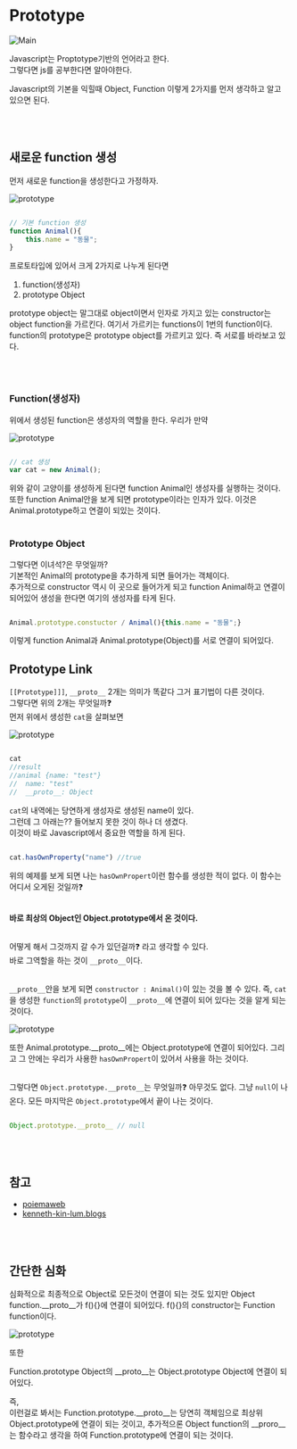 # Prototype

![Main](https://github.com/SeonHyungJo/FrontEnd-Dev/blob/master/assets/image/prototypeLogo.png?raw=true)

Javascript는 Proptotype기반의 언어라고 한다.
</br>
그렇다면 js를 공부한다면 알아야한다.
</br>

Javascript의 기본을 익힐때 Object, Function 이렇게 2가지를 먼저 생각하고 알고 있으면 된다.

</br>
</br>

## 새로운 function 생성

먼저 새로운 function을 생성한다고 가정하자.
</br>

![prototype](https://github.com/SeonHyungJo/FrontEnd-Dev/blob/master/assets/image/prototype_1.png?raw=true)

```javascript

// 기본 function 생성
function Animal(){
    this.name = "동물";
}

```

프로토타입에 있어서 크게 2가지로 나누게 된다면

1. function(생성자)
2. prototype Object

prototype object는 말그대로 object이면서 인자로 가지고 있는 constructor는 object function을 가르킨다.
여기서 가르키는 functions이 1번의 function이다.
function의 prototype은 prototype object를 가르키고 있다.
즉 서로를 바라보고 있다.

</br>
</br>

### Function(생성자)

위에서 생성된 function은 생성자의 역할을 한다. 우리가 만약
</br>

![prototype](https://github.com/SeonHyungJo/FrontEnd-Dev/blob/master/assets/image/prototype_2.png?raw=true)

```javascript

// cat 생성
var cat = new Animal();

```

위와 같이 고양이를 생성하게 된다면 function Animal인 생성자를 실행하는 것이다.
</br>
또한 function Animal안을 보게 되면 prototype이라는 인자가 있다. 이것은 Animal.prototype하고 연결이 되있는 것이다.
</br>
</br>

### Prototype Object

그렇다면 이녀석?은 무엇일까?
</br>
기본적인 Animal의 prototype을 추가하게 되면 들어가는 객체이다.
</br>
추가적으로 constructor 역시 이 곳으로 들어가게 되고 function Animal하고 연결이 되어있어 생성을 한다면 여기의 생성자를 타게 된다.

```javascript

Animal.prototype.constuctor / Animal(){this.name = "동물";}

```

이렇게 function Animal과 Animal.prototype(Object)를 서로 연결이 되어있다.

## Prototype Link

`[[Prototype]]]`, `__proto__` 2개는 의미가 똑같다 그거 표기법이 다른 것이다.
</br>
그렇다면 위의 2개는 무엇일까:question:
</br>
먼저 위에서 생성한 `cat`을 살펴보면

![prototype](https://github.com/SeonHyungJo/FrontEnd-Dev/blob/master/assets/image/prototype_3.png?raw=true)

```javascript

cat
//result
//animal {name: "test"}
//  name: "test"
//  __proto__: Object

```

`cat`의 내역에는 당연하게 생성자로 생성된 name이 있다.
</br>
그런데 그 아래는?? 들어보지 못한 것이 하나 더 생겼다.
</br>
이것이 바로 Javascript에서 중요한 역할을 하게 된다.

```javascript

cat.hasOwnProperty("name") //true

```

위의 예제를 보게 되면 나는 `hasOwnPropert`이런 함수를 생성한 적이 없다. 이 함수는 어디서 오게된 것일까:question:
</br>
</br>

**바로 최상의 Object인 Object.prototype에서 온 것이다.**
</br>
</br>

어떻게 해서 그것까지 갈 수가 있던걸까:question: 라고 생각할 수 있다.
</br>
바로 그역할을 하는 것이 `__proto__`이다.
</br>
</br>

`__proto__`안을 보게 되면 `constructor : Animal()`이 있는 것을 볼 수 있다. 즉, `cat`을 생성한 `function`의 `prototype`이 `__proto__`에 연결이 되어 있다는 것을 알게 되는 것이다.
</br>

![prototype](https://github.com/SeonHyungJo/FrontEnd-Dev/blob/master/assets/image/prototype_4.png?raw=true)

또한 Animal.prototype.__proto__에는 Object.prototype에 연결이 되어있다. 그리고 그 안에는 우리가 사용한 `hasOwnPropert`이 있어서 사용을 하는 것이다.
</br>
</br>

그렇다면 `Object.prototype.__proto__`는 무엇일까:question: 아무것도 없다. 그냥 `null`이 나온다. 모든 마지막은 `Object.prototype`에서 끝이 나는 것이다.

```javascript

Object.prototype.__proto__ // null

```

</br>
</br>

## 참고

- [poiemaweb](https://poiemaweb.com/js-prototype)
- [kenneth-kin-lum.blogs](http://kenneth-kin-lum.blogspot.com/2012/10/javascripts-pseudo-classical.html)

</br>
</br>

## 간단한 심화

심화적으로 최종적으로 Object로 모든것이 연결이 되는 것도 있지만 Object function.__proto__가  f(){}에 연결이 되어있다. f(){}의 constructor는 Function function이다.
</br>

![prototype](https://github.com/SeonHyungJo/FrontEnd-Dev/blob/master/assets/image/prototype_5.png?raw=true)

또한
</br>

Function.prototype Object의 __proto__는 Object.prototype Object에 연결이 되어있다.
</br>

즉,</br>
이런걸로 봐서는 Function.prototype.__proto__는 당연히 객체임으로 최상위 Object.prototype에 연결이 되는 것이고, 추가적으론 Object function의 __proro__는 함수라고 생각을 하여 Function.prototype에 연결이 되는 것이다.